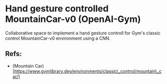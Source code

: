 # Hand gesture controlled MountainCar-v0 (OpenAI-Gym)

Collaborative space to implement a hand gesture controll for Gym's classic
control MountainCar-v0 environment using a CNN.

## Refs:
- (Mountain
  Car)[https://www.gymlibrary.dev/environments/classic\_control/mountain\_car/]
